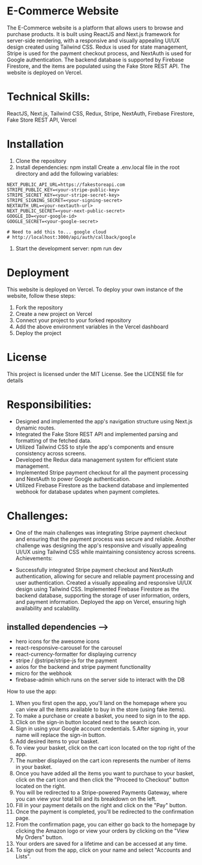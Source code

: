 # E-Commerce Website
The E-Commerce website is a platform that allows users to browse and purchase products. It is built using ReactJS and Next.js framework for server-side rendering, with a responsive and visually appealing UI/UX design created using Tailwind CSS. Redux is used for state management, Stripe is used for the payment checkout process, and NextAuth is used for Google authentication. The backend database is supported by Firebase Firestore, and the items are populated using the Fake Store REST API. The website is deployed on Vercel.

# Technical Skills: 
ReactJS, Next.js, Tailwind CSS, Redux, Stripe, NextAuth, Firebase Firestore, Fake Store REST API, Vercel

# Installation
1. Clone the repository
1. Install dependencies: npm install
 Create a .env.local file in the root directory and add the following variables:
```env
NEXT_PUBLIC_API_URL=https://fakestoreapi.com
STRIPE_PUBLIC_KEY=<your-stripe-public-key>
STRIPE_SECRET_KEY=<your-stripe-secret-key>
STRIPE_SIGNING_SECRET=<your-signing-secret>
NEXTAUTH_URL=<your-nextauth-url>
NEXT_PUBLIC_SECRET=<your-next-public-secret>
GOOGLE_ID=<your-google-id>
GOOGLE_SECRET=<your-google-secret>

# Need to add this to... google cloud
# http://localhost:3000/api/auth/callback/google
```
1. Start the development server: npm run dev

# Deployment
This website is deployed on Vercel. To deploy your own instance of the website, follow these steps:

1. Fork the repository
1. Create a new project on Vercel
1. Connect your project to your forked repository
1. Add the above environment variables in the Vercel dashboard
1. Deploy the project

# License
This project is licensed under the MIT License. See the LICENSE file for details

# Responsibilities:

- Designed and implemented the app's navigation structure using Next.js dynamic routes.
- Integrated the Fake Store REST API and implemented parsing and formatting of the fetched data.
- Utilized Tailwind CSS to style the app's components and ensure consistency across screens.
- Developed the Redux data management system for efficient state management.
- Implemented Stripe payment checkout for all the payment processing and NextAuth to power Google authentication.
- Utilized Firebase Firestore as the backend database and implemented webhook for database updates when payment completes.

# Challenges:

- One of the main challenges was integrating Stripe payment checkout and ensuring that the payment process was secure and reliable.
Another challenge was designing the app's responsive and visually appealing UI/UX using Tailwind CSS while maintaining consistency across screens.
Achievements:

- Successfully integrated Stripe payment checkout and NextAuth authentication, allowing for secure and reliable payment processing and user authentication.
Created a visually appealing and responsive UI/UX design using Tailwind CSS.
Implemented Firebase Firestore as the backend database, supporting the storage of user information, orders, and payment information.
Deployed the app on Vercel, ensuring high availability and scalability.


## installed dependencies -->
- hero icons for the awesome icons
- react-responsive-carousel for the carousel
- react-currency-formatter for displaying currency
- stripe / @stripe/stripe-js for the payment
- axios for the backend and stripe payment functionality
- micro for the webhook
- firebase-admin which runs on the server side to interact with the DB

How to use the app:
1. When you first open the app, you'll land on the homepage where you can view all the items available to buy in the store (using fake items).
2. To make a purchase or create a basket, you need to sign in to the app.
3. Click on the sign-in button located next to the search icon.
4. Sign in using your Google account credentials.
5.After signing in, your name will replace the sign-in button.
6. Add desired items to your basket.
7. To view your basket, click on the cart icon located on the top right of the app.
8. The number displayed on the cart icon represents the number of items in your basket.
9. Once you have added all the items you want to purchase to your basket, click on the cart icon and then click the "Proceed to Checkout" button located on the right.
10. You will be redirected to a Stripe-powered Payments Gateway, where you can view your total bill and its breakdown on the left.
11. Fill in your payment details on the right and click on the "Pay" button.
12. Once the payment is completed, you'll be redirected to the confirmation page.
13. From the confirmation page, you can either go back to the homepage by clicking the Amazon logo or view your orders by clicking on the "View My Orders" button.
14. Your orders are saved for a lifetime and can be accessed at any time.
15. To sign out from the app, click on your name and select "Accounts and Lists".


